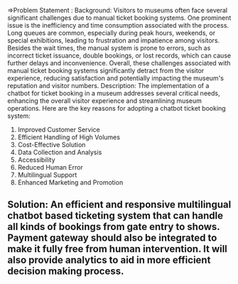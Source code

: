 =>Problem Statement :
Background: Visitors to museums often face several significant challenges due to manual ticket booking systems. One prominent issue is the inefficiency and time consumption associated with the process.
Long queues are common, especially during peak hours, weekends, or special exhibitions, leading to frustration and impatience among visitors.
Besides the wait times, the manual system is prone to errors, such as incorrect ticket issuance, double bookings, or lost records, which can cause further delays and inconvenience. Overall, these challenges associated with manual ticket booking systems significantly detract from the visitor experience, reducing satisfaction and potentially impacting the museum's reputation and visitor numbers. 
Description: The implementation of a chatbot for ticket booking in a museum addresses several critical needs, enhancing the overall visitor experience and streamlining museum operations. 
Here are the key reasons for adopting a chatbot ticket booking system: 

1. Improved Customer Service 
2. Efficient Handling of High Volumes 
3. Cost-Effective Solution 
4. Data Collection and Analysis 
5. Accessibility
6. Reduced Human Error
7. Multilingual Support 
8. Enhanced Marketing and Promotion

Solution: An efficient and responsive multilingual chatbot based ticketing system that can handle all kinds of bookings from gate entry to shows. 
          Payment gateway should also be integrated to make it fully free from human intervention.
          It will also provide analytics to aid in more efficient decision making process.
---------------------------------------------------------------------------------------------------------------------------------------------------------------------------------------------------------------------

